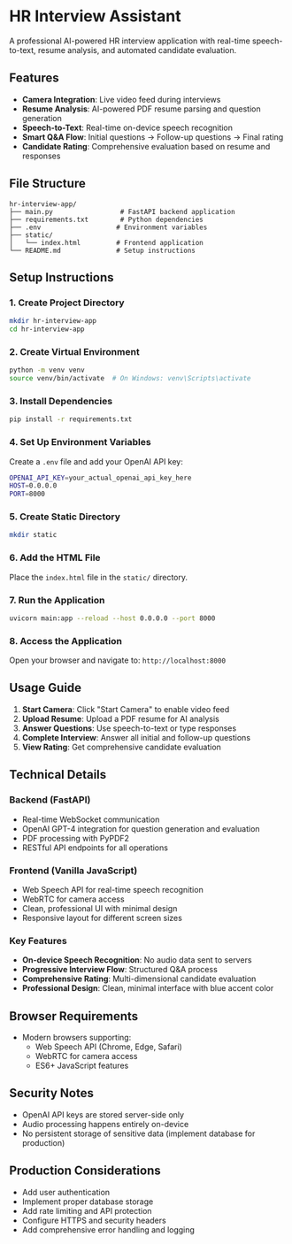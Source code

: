 # HR Interview Assistant

A professional AI-powered HR interview application with real-time speech-to-text, resume analysis, and automated candidate evaluation.

## Features

- **Camera Integration**: Live video feed during interviews
- **Resume Analysis**: AI-powered PDF resume parsing and question generation
- **Speech-to-Text**: Real-time on-device speech recognition
- **Smart Q&A Flow**: Initial questions → Follow-up questions → Final rating
- **Candidate Rating**: Comprehensive evaluation based on resume and responses

## File Structure

```
hr-interview-app/
├── main.py                 # FastAPI backend application
├── requirements.txt        # Python dependencies
├── .env                   # Environment variables
├── static/
│   └── index.html         # Frontend application
└── README.md              # Setup instructions
```

## Setup Instructions

### 1. Create Project Directory
```bash
mkdir hr-interview-app
cd hr-interview-app
```

### 2. Create Virtual Environment
```bash
python -m venv venv
source venv/bin/activate  # On Windows: venv\Scripts\activate
```

### 3. Install Dependencies
```bash
pip install -r requirements.txt
```

### 4. Set Up Environment Variables
Create a `.env` file and add your OpenAI API key:
```bash
OPENAI_API_KEY=your_actual_openai_api_key_here
HOST=0.0.0.0
PORT=8000
```

### 5. Create Static Directory
```bash
mkdir static
```

### 6. Add the HTML File
Place the `index.html` file in the `static/` directory.

### 7. Run the Application
```bash
uvicorn main:app --reload --host 0.0.0.0 --port 8000
```

### 8. Access the Application
Open your browser and navigate to: `http://localhost:8000`

## Usage Guide

1. **Start Camera**: Click "Start Camera" to enable video feed
2. **Upload Resume**: Upload a PDF resume for AI analysis
3. **Answer Questions**: Use speech-to-text or type responses
4. **Complete Interview**: Answer all initial and follow-up questions
5. **View Rating**: Get comprehensive candidate evaluation

## Technical Details

### Backend (FastAPI)
- Real-time WebSocket communication
- OpenAI GPT-4 integration for question generation and evaluation
- PDF processing with PyPDF2
- RESTful API endpoints for all operations

### Frontend (Vanilla JavaScript)
- Web Speech API for real-time speech recognition
- WebRTC for camera access
- Clean, professional UI with minimal design
- Responsive layout for different screen sizes

### Key Features
- **On-device Speech Recognition**: No audio data sent to servers
- **Progressive Interview Flow**: Structured Q&A process
- **Comprehensive Rating**: Multi-dimensional candidate evaluation
- **Professional Design**: Clean, minimal interface with blue accent color

## Browser Requirements

- Modern browsers supporting:
  - Web Speech API (Chrome, Edge, Safari)
  - WebRTC for camera access
  - ES6+ JavaScript features

## Security Notes

- OpenAI API keys are stored server-side only
- Audio processing happens entirely on-device
- No persistent storage of sensitive data (implement database for production)

## Production Considerations

- Add user authentication
- Implement proper database storage
- Add rate limiting and API protection
- Configure HTTPS and security headers
- Add comprehensive error handling and logging
